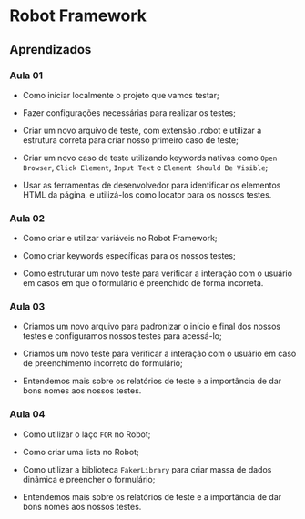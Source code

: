 # Robot Framework

## Aprendizados

### Aula 01 

- Como iniciar localmente o projeto que vamos testar;

- Fazer configurações necessárias para realizar os testes;

- Criar um novo arquivo de teste, com extensão .robot e utilizar a estrutura correta para criar nosso primeiro caso de teste;

- Criar um novo caso de teste utilizando keywords nativas como `Open Browser`, `Click Element`, `Input Text` e `Element Should Be Visible`;

- Usar as ferramentas de desenvolvedor para identificar os elementos HTML da página, e utilizá-los como locator para os nossos testes.

### Aula 02

- Como criar e utilizar variáveis no Robot Framework;

- Como criar keywords específicas para os nossos testes;

- Como estruturar um novo teste para verificar a interação com o usuário em casos em que o formulário é preenchido de forma incorreta.

### Aula 03

- Criamos um novo arquivo para padronizar o início e final dos nossos testes e configuramos nossos testes para acessá-lo;

- Criamos um novo teste para verificar a interação com o usuário em caso de preenchimento incorreto do formulário;

- Entendemos mais sobre os relatórios de teste e a importância de dar bons nomes aos nossos testes.

### Aula 04

- Como utilizar o laço `FOR` no Robot;

- Como criar uma lista no Robot;

- Como utilizar a biblioteca `FakerLibrary` para criar massa de dados dinâmica e preencher o formulário;

- Entendemos mais sobre os relatórios de teste e a importância de dar bons nomes aos nossos testes.
